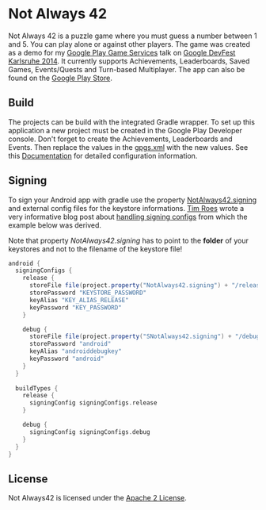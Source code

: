 Not Always 42
================================
Not Always 42 is a puzzle game where you must guess a number between 1 and 5. You can play alone or against other players. The game was created as a demo for my [Google Play Game Services](https://developers.google.com/games/services/) talk on [Google DevFest Karlsruhe 2014](http://www.gdg-karlsruhe.de/devfest/2014). It currently supports Achievements, Leaderboards, Saved Games, Events/Quests and Turn-based Multiplayer. The app can also be found on the [Google Play Store](https://play.google.com/store/apps/details?id=de.dbaelz.na42).

Build
-------------
The projects can be build with the integrated Gradle wrapper. To set up this application a new project must be created in the Google Play Developer console. Don't forget to create the Achievements, Leaderboards and Events. Then replace the values ​​in the [gpgs.xml](https://github.com/dbaelz/NotAlways42/blob/master/app/src/main/res/values/gpgs.xml) with the new values. See this [Documentation](https://developers.google.com/games/services/console/enabling) for detailed configuration information.

Signing
-------------
To sign your Android app with gradle use the property [NotAlways42.signing](https://github.com/dbaelz/NotAlways42/blob/master/app/build.gradle#L30) and external config files for the keystore informations. [Tim Roes](https://github.com/timroes) wrote a very informative blog post about [handling signing configs](https://www.timroes.de/2013/09/22/handling-signing-configs-with-gradle/) from which the example below was derived.

Note that property _NotAlways42.signing_ has to point to the __folder__ of your keystores and not to the filename of the keystore file!

```groovy
android {
  signingConfigs {
    release {
      storeFile file(project.property("NotAlways42.signing") + "/release.keystore")
      storePassword "KEYSTORE_PASSWORD"
      keyAlias "KEY_ALIAS_RELEASE"
      keyPassword "KEY_PASSWORD"
    }

    debug {
      storeFile file(project.property("SNotAlways42.signing") + "/debug.keystore")
      storePassword "android"
      keyAlias "androiddebugkey"
      keyPassword "android"
    }
  }
 
  buildTypes {
    release {
      signingConfig signingConfigs.release
    }

	debug {
      signingConfig signingConfigs.debug
    }
  }
}
```

License
-------------
Not Always42 is licensed under the [Apache 2 License](https://github.com/dbaelz/NotAlways42/blob/master/LICENSE).

